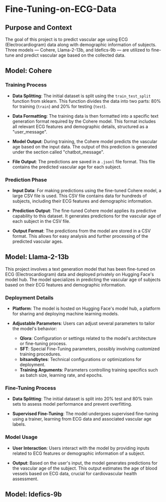 # Fine-Tuning-on-ECG-Data

## Purpose and Context

The goal of this project is to predict vascular age using ECG (Electrocardiogram) data along with demographic information of subjects. Three models — Cohere, Llama-2-13b, and Idefics-9b — are utilized to fine-tune and predict vascular age based on the collected data.

## Model: Cohere

### Training Process

- **Data Splitting**: The initial dataset is split using the `train_test_split` function from sklearn. This function divides the data into two parts: 80% for training (`train`) and 20% for testing (`test`).

- **Data Formatting**: The training data is then formatted into a specific text generation format required by the Cohere model. This format includes all relevant ECG features and demographic details, structured as a "user_message".

- **Model Output**: During training, the Cohere model predicts the vascular age based on the input data. The output of this prediction is generated under the section called "chatbot_message".

- **File Output**: The predictions are saved in a `.jsonl` file format. This file contains the predicted vascular age for each subject.

### Prediction Phase

- **Input Data**: For making predictions using the fine-tuned Cohere model, a large CSV file is used. This CSV file contains data for hundreds of subjects, including their ECG features and demographic information.

- **Prediction Output**: The fine-tuned Cohere model applies its predictive capability to this dataset. It generates predictions for the vascular age of each subject in the CSV file.

- **Output Format**: The predictions from the model are stored in a CSV format. This allows for easy analysis and further processing of the predicted vascular ages.

## Model: Llama-2-13b
This project involves a text generation model that has been fine-tuned on ECG (Electrocardiogram) data and deployed privately on Hugging Face's model hub. The model specializes in predicting the vascular age of subjects based on their ECG features and demographic information.

### Deployment Details

- **Platform**: The model is hosted on Hugging Face's model hub, a platform for sharing and deploying machine learning models.
  
- **Adjustable Parameters**: Users can adjust several parameters to tailor the model's behavior:
  - **Qlora**: Configuration or settings related to the model's architecture or fine-tuning process.
  - **SFT**: Special Fine-Tuning parameters, possibly involving customized training procedures.
  - **bitsandbytes**: Technical configurations or optimizations for deployment.
  - **Training Arguments**: Parameters controlling training specifics such as batch size, learning rate, and epochs.

### Fine-Tuning Process

- **Data Splitting**: The initial dataset is split into 20% test and 80% train sets to assess model performance and prevent overfitting.
  
- **Supervised Fine-Tuning**: The model undergoes supervised fine-tuning using a trainer, learning from ECG data and associated vascular age labels.

### Model Usage

- **User Interaction**: Users interact with the model by providing inputs related to ECG features or demographic information of a subject.
  
- **Output**: Based on the user's input, the model generates predictions for the vascular age of the subject. This output estimates the age of blood vessels based on ECG data, crucial for cardiovascular health assessment.


## Model: Idefics-9b

